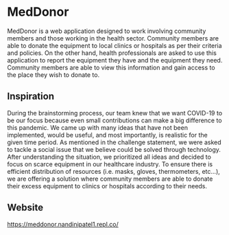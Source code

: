 # MedDonor

MedDonor is a web application designed to work involving community members and those working in the health sector. Community members are able to donate the equipment to local clinics or hospitals as per their criteria and policies. On the other hand, health professionals are asked to use this application to report the equipment they have and the equipment they need. Community members are able to view this information and gain access to the place they wish to donate to.

## Inspiration 

During the brainstorming process, our team knew that we want COVID-19 to be our focus because even small contributions can make a big difference to this pandemic. We came up with many ideas that have not been implemented, would be useful, and most importantly, is realistic for the given time period. As mentioned in the challenge statement, we were asked to tackle a social issue that we believe could be solved through technology. After understanding the situation, we prioritized all ideas and decided to focus on scarce equipment in our healthcare industry. To ensure there is efficient distribution of resources (i.e. masks, gloves, thermometers, etc...), we are offering a solution where community members are able to donate their excess equipment to clinics or hospitals according to their needs.

## Website 

https://meddonor.nandinipatel1.repl.co/
